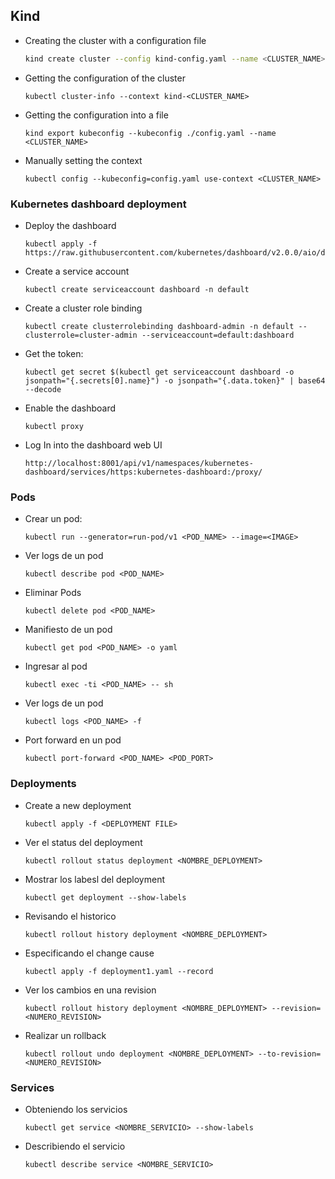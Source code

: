 ## Kind

* Creating the cluster with a configuration file
    ```bash
    kind create cluster --config kind-config.yaml --name <CLUSTER_NAME>
    ```
* Getting the configuration of the cluster
    ```
    kubectl cluster-info --context kind-<CLUSTER_NAME>
    ```
* Getting the configuration into a file
    ```
    kind export kubeconfig --kubeconfig ./config.yaml --name <CLUSTER_NAME>
    ```
* Manually setting the context
    ```
    kubectl config --kubeconfig=config.yaml use-context <CLUSTER_NAME>
    ```

### Kubernetes dashboard deployment
* Deploy the dashboard
    ```
    kubectl apply -f https://raw.githubusercontent.com/kubernetes/dashboard/v2.0.0/aio/deploy/recommended.yaml
    ```
* Create a service account
    ```
    kubectl create serviceaccount dashboard -n default
    ```

* Create a cluster role binding
    ```
    kubectl create clusterrolebinding dashboard-admin -n default --clusterrole=cluster-admin --serviceaccount=default:dashboard
    ```
* Get the token:
    ```
    kubectl get secret $(kubectl get serviceaccount dashboard -o jsonpath="{.secrets[0].name}") -o jsonpath="{.data.token}" | base64 --decode
    ```
* Enable the dashboard
    ```
    kubectl proxy
    ```

* Log In into the dashboard web UI
    ```
    http://localhost:8001/api/v1/namespaces/kubernetes-dashboard/services/https:kubernetes-dashboard:/proxy/
    ```

### Pods

* Crear un pod:
    ```
    kubectl run --generator=run-pod/v1 <POD_NAME> --image=<IMAGE>
    ```
* Ver logs de un pod
    ```
    kubectl describe pod <POD_NAME>
    ```
* Eliminar Pods
    ```
    kubectl delete pod <POD_NAME>
    ```
* Manifiesto de un pod
    ```
    kubectl get pod <POD_NAME> -o yaml
    ```
* Ingresar al pod
    ```
    kubectl exec -ti <POD_NAME> -- sh
    ```
* Ver logs de un pod
    ```
    kubectl logs <POD_NAME> -f
    ```
* Port forward en un pod
    ```
    kubectl port-forward <POD_NAME> <POD_PORT>
    ```

### Deployments
* Create a new deployment
    ```
    kubectl apply -f <DEPLOYMENT FILE>
    ```
* Ver el status del deployment
    ```
    kubectl rollout status deployment <NOMBRE_DEPLOYMENT>
    ```
* Mostrar los labesl del deployment
    ```
    kubectl get deployment --show-labels
    ```
* Revisando el historico
    ```
    kubectl rollout history deployment <NOMBRE_DEPLOYMENT>
    ```
* Especificando el change cause
    ```
    kubectl apply -f deployment1.yaml --record
    ```
* Ver los cambios en una revision
    ```
    kubectl rollout history deployment <NOMBRE_DEPLOYMENT> --revision=<NUMERO_REVISION>
    ```
* Realizar un rollback
    ```
    kubectl rollout undo deployment <NOMBRE_DEPLOYMENT> --to-revision=<NUMERO_REVISION>
    ```
### Services
* Obteniendo los servicios
    ```
    kubectl get service <NOMBRE_SERVICIO> --show-labels
    ```
* Describiendo el servicio
    ```
    kubectl describe service <NOMBRE_SERVICIO>
    ```